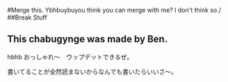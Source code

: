 #Merge this. Ybhbuybuyou think you can merge with me? I don't think so./
##Break Stuff
## This chabugynge was made by Ben.
hbhb
おっしゃれ〜　ウップデットできるぜ。

書いてることが全然読まないからなんでも書いたらいいさ〜。
